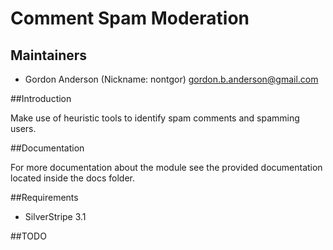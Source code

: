 # Comment Spam Moderation

## Maintainers

* Gordon Anderson (Nickname: nontgor)
	<gordon.b.anderson@gmail.com>

##Introduction

Make use of heuristic tools to identify spam comments and spamming users.
 
##Documentation

For more documentation about the module see the provided documentation located
inside the docs folder.

##Requirements
* SilverStripe 3.1

##TODO
